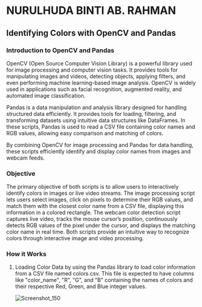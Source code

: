 # NURULHUDA BINTI AB. RAHMAN

## Identifying Colors with OpenCV and Pandas

### Introduction to OpenCV and Pandas
OpenCV (Open Source Computer Vision Library) is a powerful library used for image processing and computer vision tasks. It provides tools for manipulating images and videos, detecting objects, applying filters, and even performing machine learning-based image analysis. OpenCV is widely used in applications such as facial recognition, augmented reality, and automated image classification.

Pandas is a data manipulation and analysis library designed for handling structured data efficiently. It provides tools for loading, filtering, and transforming datasets using intuitive data structures like DataFrames. In these scripts, Pandas is used to read a CSV file containing color names and RGB values, allowing easy comparison and matching of colors.

By combining OpenCV for image processing and Pandas for data handling, these scripts efficiently identify and display color names from images and webcam feeds.

### Objective
The primary objective of both scripts is to allow users to interactively identify colors in images or live video streams. The image processing script lets users select images, click on pixels to determine their RGB values, and match them with the closest color name from a CSV file, displaying this information in a colored rectangle. The webcam color detection script captures live video, tracks the mouse cursor’s position, continuously detects RGB values of the pixel under the cursor, and displays the matching color name in real time. Both scripts provide an intuitive way to recognize colors through interactive image and video processing.

### How it Works
1) Loading Color Data by using the Pandas library to load color information from a CSV file named colors.csv. This file is expected to have columns like "color_name", "R", "G", and "B" containing the names of colors and their respective Red, Green, and Blue integer values.

   ![Screenshot_150](https://github.com/user-attachments/assets/e96aa977-eb27-44a1-8427-7a9283771dcd)





